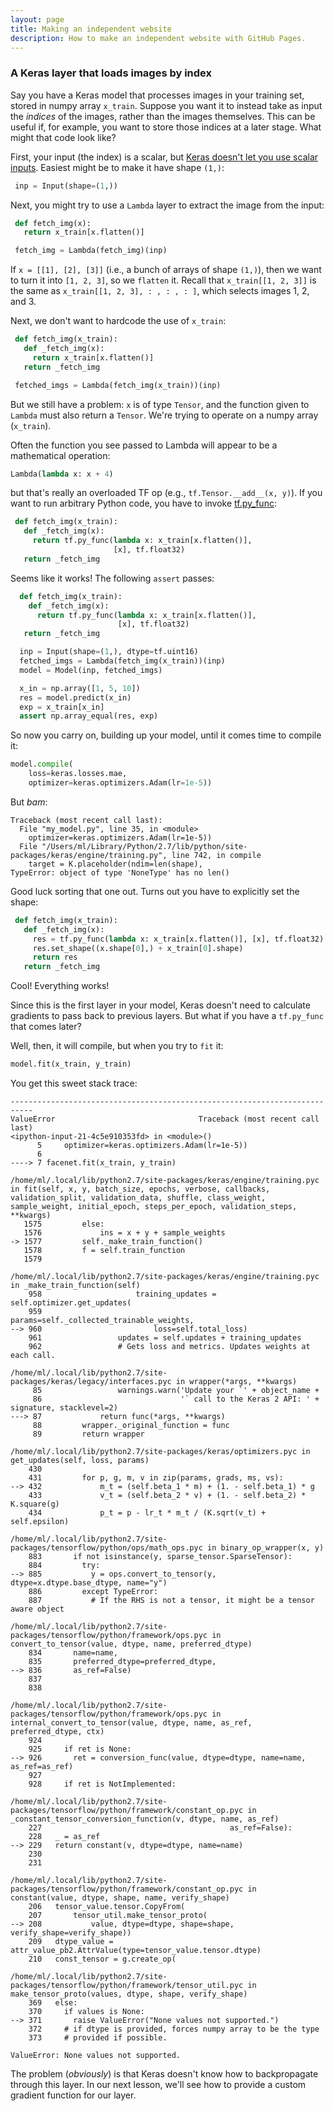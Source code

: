 ```yaml
---
layout: page
title: Making an independent website
description: How to make an independent website with GitHub Pages.
---
```


### A Keras layer that loads images by index

Say you have a Keras model that processes images in your training set,
stored in numpy array `x_train`. Suppose you want it to instead take
as input the _indices_ of the images, rather than the images themselves.
This can be useful if, for example, you want to store those indices at
a later stage. What might that code look like?

First, your input (the index) is a scalar, but [Keras doesn't let you
use scalar inputs](https://github.com/keras-team/keras/issues/2776).
Easiest might be to make it have shape `(1,)`:

```python
 inp = Input(shape=(1,))
```

Next, you might try to use a `Lambda` layer to extract the image from the input:
```python
 def fetch_img(x):
   return x_train[x.flatten()]

 fetch_img = Lambda(fetch_img)(inp)
```

If `x = [[1], [2], [3]]` (i.e., a bunch of arrays of shape `(1,)`), then
we want to turn it into `[1, 2, 3]`, so we `flatten` it. Recall that
`x_train[[1, 2, 3]]` is the same as `x_train[[1, 2, 3], : , : , : ]`,
which selects images 1, 2, and 3.

Next, we don't want to hardcode the use of `x_train`:
```python
 def fetch_img(x_train):
   def _fetch_img(x):
     return x_train[x.flatten()]
   return _fetch_img

 fetched_imgs = Lambda(fetch_img(x_train))(inp)
```

But we still have a problem: `x` is of type `Tensor`, and the function
given to `Lambda` must also return a `Tensor`. We're trying to operate
on a numpy array (`x_train`).

Often the function you see passed to Lambda will appear to be a
mathematical operation:
```python
Lambda(lambda x: x + 4)
```

but that's really an overloaded TF op (e.g., `tf.Tensor.__add__(x, y)`).
If you want to run arbitrary Python code, you have to invoke
[tf.py_func](https://www.tensorflow.org/api_docs/python/tf/py_func):
```python
 def fetch_img(x_train):
   def _fetch_img(x):
     return tf.py_func(lambda x: x_train[x.flatten()],
                       [x], tf.float32)
   return _fetch_img
```

Seems like it works! The following `assert` passes:
```python
  def fetch_img(x_train):
    def _fetch_img(x):
      return tf.py_func(lambda x: x_train[x.flatten()],
                        [x], tf.float32)
   return _fetch_img

  inp = Input(shape=(1,), dtype=tf.uint16)
  fetched_imgs = Lambda(fetch_img(x_train))(inp)
  model = Model(inp, fetched_imgs)

  x_in = np.array([1, 5, 10])
  res = model.predict(x_in)
  exp = x_train[x_in]
  assert np.array_equal(res, exp)
```


So now you carry on, building up your model, until it comes time to
compile it:
```python
model.compile(
    loss=keras.losses.mae,
    optimizer=keras.optimizers.Adam(lr=1e-5))
```

But _bam_:
```
Traceback (most recent call last):
  File "my_model.py", line 35, in <module>
    optimizer=keras.optimizers.Adam(lr=1e-5))
  File "/Users/ml/Library/Python/2.7/lib/python/site-packages/keras/engine/training.py", line 742, in compile
    target = K.placeholder(ndim=len(shape),
TypeError: object of type 'NoneType' has no len()
```

Good luck sorting that one out. Turns out you have to explicitly set the shape:
```python
 def fetch_img(x_train):
   def _fetch_img(x):
     res = tf.py_func(lambda x: x_train[x.flatten()], [x], tf.float32)
     res.set_shape((x.shape[0],) + x_train[0].shape)
     return res
   return _fetch_img
```

Cool! Everything works!

Since this is the first layer in your model, Keras doesn't need to
calculate gradients to pass back to previous layers. But what if you
have a `tf.py_func` that comes later?

Well, then, it will compile, but when you try to `fit` it:
```python
model.fit(x_train, y_train)
```

You get this sweet stack trace:
```
---------------------------------------------------------------------------
ValueError                                Traceback (most recent call last)
<ipython-input-21-4c5e910353fd> in <module>()
      5     optimizer=keras.optimizers.Adam(lr=1e-5))
      6
----> 7 facenet.fit(x_train, y_train)

/home/ml/.local/lib/python2.7/site-packages/keras/engine/training.pyc in fit(self, x, y, batch_size, epochs, verbose, callbacks, validation_split, validation_data, shuffle, class_weight, sample_weight, initial_epoch, steps_per_epoch, validation_steps, **kwargs)
   1575         else:
   1576             ins = x + y + sample_weights
-> 1577         self._make_train_function()
   1578         f = self.train_function
   1579

/home/ml/.local/lib/python2.7/site-packages/keras/engine/training.pyc in _make_train_function(self)
    958                     training_updates = self.optimizer.get_updates(
    959                         params=self._collected_trainable_weights,
--> 960                         loss=self.total_loss)
    961                 updates = self.updates + training_updates
    962                 # Gets loss and metrics. Updates weights at each call.

/home/ml/.local/lib/python2.7/site-packages/keras/legacy/interfaces.pyc in wrapper(*args, **kwargs)
     85                 warnings.warn('Update your `' + object_name +
     86                               '` call to the Keras 2 API: ' + signature, stacklevel=2)
---> 87             return func(*args, **kwargs)
     88         wrapper._original_function = func
     89         return wrapper

/home/ml/.local/lib/python2.7/site-packages/keras/optimizers.pyc in get_updates(self, loss, params)
    430
    431         for p, g, m, v in zip(params, grads, ms, vs):
--> 432             m_t = (self.beta_1 * m) + (1. - self.beta_1) * g
    433             v_t = (self.beta_2 * v) + (1. - self.beta_2) * K.square(g)
    434             p_t = p - lr_t * m_t / (K.sqrt(v_t) + self.epsilon)

/home/ml/.local/lib/python2.7/site-packages/tensorflow/python/ops/math_ops.pyc in binary_op_wrapper(x, y)
    883       if not isinstance(y, sparse_tensor.SparseTensor):
    884         try:
--> 885           y = ops.convert_to_tensor(y, dtype=x.dtype.base_dtype, name="y")
    886         except TypeError:
    887           # If the RHS is not a tensor, it might be a tensor aware object

/home/ml/.local/lib/python2.7/site-packages/tensorflow/python/framework/ops.pyc in convert_to_tensor(value, dtype, name, preferred_dtype)
    834       name=name,
    835       preferred_dtype=preferred_dtype,
--> 836       as_ref=False)
    837
    838

/home/ml/.local/lib/python2.7/site-packages/tensorflow/python/framework/ops.pyc in internal_convert_to_tensor(value, dtype, name, as_ref, preferred_dtype, ctx)
    924
    925     if ret is None:
--> 926       ret = conversion_func(value, dtype=dtype, name=name, as_ref=as_ref)
    927
    928     if ret is NotImplemented:

/home/ml/.local/lib/python2.7/site-packages/tensorflow/python/framework/constant_op.pyc in _constant_tensor_conversion_function(v, dtype, name, as_ref)
    227                                          as_ref=False):
    228   _ = as_ref
--> 229   return constant(v, dtype=dtype, name=name)
    230
    231

/home/ml/.local/lib/python2.7/site-packages/tensorflow/python/framework/constant_op.pyc in constant(value, dtype, shape, name, verify_shape)
    206   tensor_value.tensor.CopyFrom(
    207       tensor_util.make_tensor_proto(
--> 208           value, dtype=dtype, shape=shape, verify_shape=verify_shape))
    209   dtype_value = attr_value_pb2.AttrValue(type=tensor_value.tensor.dtype)
    210   const_tensor = g.create_op(

/home/ml/.local/lib/python2.7/site-packages/tensorflow/python/framework/tensor_util.pyc in make_tensor_proto(values, dtype, shape, verify_shape)
    369   else:
    370     if values is None:
--> 371       raise ValueError("None values not supported.")
    372     # if dtype is provided, forces numpy array to be the type
    373     # provided if possible.

ValueError: None values not supported.
```

The problem (_obviously_) is that Keras doesn't know how to backpropagate
through this layer. In our next lesson, we'll see how to provide a
custom gradient function for our layer.